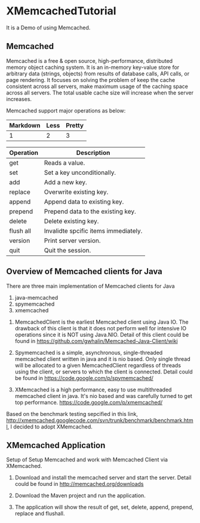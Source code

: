 # XMemcachedTutorial

It is a Demo of using Memcached.

## Memcached
Memcached is a free & open source, high-performance, distributed memory object caching system. It is an in-memory key-value store for arbitrary data (strings, objects) from results of database calls, API calls, or page rendering. It focuses on solving the problem of keep the cache consistent across all servers, make maximum usage of the caching space across all servers. The total usable cache size will increase when the server increases.

Memcached support major operations as below:

Markdown | Less | Pretty
--- | --- | ---
1 | 2 | 3
  
Operation | Description
--- | ---
get | Reads a value.
set | Set a key unconditionally.
add | Add a new key.
replace   | Overwrite existing key.
append    | Append data to existing key.
prepend | Prepend data to the existing key.
delete | Delete existing key.
flush all | Invalidte spcific items immediately.
version | Print server version.
quit | Quit the session.

## Overview of Memcached clients for Java  

There are three main implementation of Memcached clients for Java    
1. java-memcached   
2. spymemcached  
3. xmemcached  

1) MemcachedClient is the earliest Memcached client using Java IO. The drawback of this client is that it does not perform well for intensive IO operations since it is NOT using Java.NIO. Detail of this client could be found in https://github.com/gwhalin/Memcached-Java-Client/wiki

2) Spymemcached is a simple, asynchronous, single-threaded memcached client written in java and it is nio based. Only single thread will  be allocated to a given MemcachedClient regardless of threads using the client, or servers to which the client is connected. Detail could be found in https://code.google.com/p/spymemcached/

3) XMemcached is a high performance, easy to use multithreaded memcached client in java. It's nio based and was carefully turned to get top performance.  https://code.google.com/p/xmemcached/

Based on the benchmark testing sepcified in this link, http://xmemcached.googlecode.com/svn/trunk/benchmark/benchmark.html, I decided to adopt XMemcached.

## XMemcached Application

Setup of Setup Memcached and work with Memcached Client via XMemcached. 

1. Download and install the memcached server and start the server. Detail could be found in http://memcached.org/downloads  

2. Download the Maven project and run the application.

3. The application will show the result of get, set, delete, append, prepend, replace and flushall.

